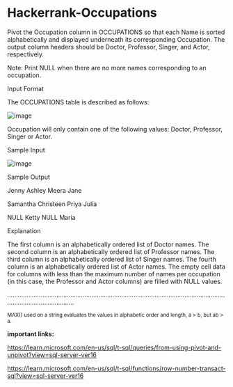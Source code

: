 # Hackerrank-Occupations



Pivot the Occupation column in OCCUPATIONS so that each Name is sorted alphabetically and displayed underneath its corresponding Occupation. The output column headers should be Doctor, Professor, Singer, and Actor, respectively.

Note: Print NULL when there are no more names corresponding to an occupation.



Input Format

The OCCUPATIONS table is described as follows:


![image](https://user-images.githubusercontent.com/56919626/235534219-13fbba9f-9a8f-48ba-be54-edc9079e27f7.png)


Occupation will only contain one of the following values: Doctor, Professor, Singer or Actor.

Sample Input


![image](https://user-images.githubusercontent.com/56919626/235534272-0989169c-39d0-4760-bff3-45a8adf470df.png)


Sample Output


Jenny    Ashley     Meera  Jane

Samantha Christeen  Priya  Julia

NULL     Ketty      NULL   Maria



Explanation

The first column is an alphabetically ordered list of Doctor names.
The second column is an alphabetically ordered list of Professor names.
The third column is an alphabetically ordered list of Singer names.
The fourth column is an alphabetically ordered list of Actor names.
The empty cell data for columns with less than the maximum number of names per occupation (in this case, the Professor and Actor columns) are filled with NULL values.

..................................................................................................................................................................


<sub>MAX() used on a string evaluates the values in alphabetic order and length, a > b, but ab > a.</sub>

**important links:**

https://learn.microsoft.com/en-us/sql/t-sql/queries/from-using-pivot-and-unpivot?view=sql-server-ver16

https://learn.microsoft.com/en-us/sql/t-sql/functions/row-number-transact-sql?view=sql-server-ver16




